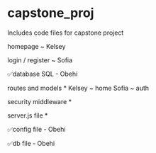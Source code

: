 # capstone_proj
Includes code files for capstone project

homepage ~ Kelsey

login / register ~ Sofia

✅database SQL - Obehi 

routes and models *
Kelsey ~ home 
Sofia ~ auth

security middleware *

server.js file *

✅config file - Obehi

✅db file - Obehi






